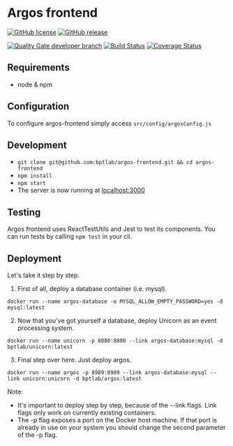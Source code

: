 # Argos frontend

[![GitHub license](https://img.shields.io/badge/license-MIT-blue.svg)](https://raw.githubusercontent.com/bptlab/argos-frontend/master/LICENSE)
[![GitHub release](https://img.shields.io/badge/release-1.1.0-blue.svg)](https://github.com/bptlab/argos-frontend/releases/latest)

[![Quality Gate developer branch](https://bpt-lab.org/sonarqube/api/badges/gate?key=de.hpi.bpt:argos-frontend:developer "Developer Branch")](https://bpt-lab.org/sonarqube/overview?id=de.hpi.bpt%3Aargos-frontend)
[![Build Status](https://travis-ci.org/bptlab/argos-frontend.svg?branch=master)](https://travis-ci.org/bptlab/argos-frontend "Default branch")
[![Coverage Status](https://coveralls.io/repos/github/bptlab/argos-frontend/badge.svg?branch=master)](https://coveralls.io/github/bptlab/argos-frontend?branch=master)

## Requirements
- node & npm

## Configuration
To configure argos-frontend simply access ```src/config/argosConfig.js```

## Development
- ```git clone git@github.com:bptlab/argos-frontend.git && cd argos-frontend```
- ```npm install```
- ```npm start```
- The server is now running at [localhost:3000](http://localhost:3000)

## Testing
Argos frontend uses ReactTestUtils and Jest to test its components. You can run tests by calling ```npm test``` in your cli. 

## Deployment
Let's take it step by step.
1. First of all, deploy a database container (i.e. mysql).
```
docker run --name argos-database -e MYSQL_ALLOW_EMPTY_PASSWORD=yes -d mysql:latest
```
2. Now that you've got yourself a database, deploy Unicorn as an event processing system.
```
docker run --name unicorn -p 8080:8080 --link argos-database:mysql -d bptlab/unicorn:latest
```
3. Final step over here. Just deploy argos.
```
docker run --name argos -p 8989:8989 --link argos-database:mysql --link unicorn:unicorn -d bptlab/argos:latest
```
Note:
- It's important to deploy step by step, because of the --link flags. Link flags only work on currently existing containers.
- The -p flag exposes a port on the Docker host machine. If that port is already in use on your system you should change the second parameter of the -p flag.
